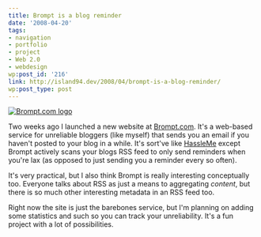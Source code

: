 ```yaml
---
title: Brompt is a blog reminder
date: '2008-04-20'
tags:
- navigation
- portfolio
- project
- Web 2.0
- webdesign
wp:post_id: '216'
link: http://island94.dev/2008/04/brompt-is-a-blog-reminder/
wp:post_type: post
---
```


<a title="a blog reminder service" href="http://brompt.com"><img src="http://island94.org/files/island94.org/brompt-logo.jpg" alt="Brompt.com logo" /></a>

Two weeks ago I launched a new website at <a title="a blog reminder service" href="http://brompt.com">Brompt.com</a>.  It's a web-based service for unreliable bloggers (like myself) that sends you an email if you haven't posted to your blog in a while.  It's sort've like <a href="http://www.hassleme.co.uk/">HassleMe</a> except Brompt actively scans your blogs RSS feed to only send reminders when you're lax (as opposed to just sending you a reminder every so often).

It's very practical, but I also think Brompt is really interesting conceptually too.  Everyone talks about RSS as just a means to aggregating <em>content</em>, but there is so much other interesting metadata in an RSS feed too.

Right now the site is just the barebones service, but I'm planning on adding some statistics and such so you can track your unreliability.  It's a fun project with a lot of possibilities.
